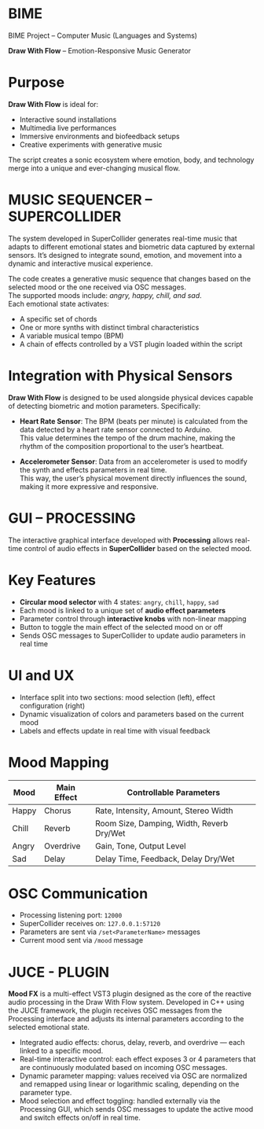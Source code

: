 
# BIME  
BIME Project – Computer Music (Languages and Systems)

**Draw With Flow** – Emotion-Responsive Music Generator

# Purpose

**Draw With Flow** is ideal for:

- Interactive sound installations  
- Multimedia live performances  
- Immersive environments and biofeedback setups  
- Creative experiments with generative music  

The script creates a sonic ecosystem where emotion, body, and technology merge into a unique and ever-changing musical flow.

# MUSIC SEQUENCER – SUPERCOLLIDER

The system developed in SuperCollider generates real-time music that adapts to different emotional states and biometric data captured by external sensors. It’s designed to integrate sound, emotion, and movement into a dynamic and interactive musical experience.

The code creates a generative music sequence that changes based on the selected mood or the one received via OSC messages.  
The supported moods include: *angry, happy, chill, and sad*.  
Each emotional state activates:

- A specific set of chords  
- One or more synths with distinct timbral characteristics  
- A variable musical tempo (BPM)  
- A chain of effects controlled by a VST plugin loaded within the script  

# Integration with Physical Sensors

**Draw With Flow** is designed to be used alongside physical devices capable of detecting biometric and motion parameters. Specifically:

- **Heart Rate Sensor**: The BPM (beats per minute) is calculated from the data detected by a heart rate sensor connected to Arduino.  
  This value determines the tempo of the drum machine, making the rhythm of the composition proportional to the user’s heartbeat.

- **Accelerometer Sensor**: Data from an accelerometer is used to modify the synth and effects parameters in real time.  
  This way, the user’s physical movement directly influences the sound, making it more expressive and responsive.

# GUI – PROCESSING

The interactive graphical interface developed with **Processing** allows real-time control of audio effects in **SuperCollider** based on the selected mood.

# Key Features

- **Circular mood selector** with 4 states: `angry`, `chill`, `happy`, `sad`  
- Each mood is linked to a unique set of **audio effect parameters**  
- Parameter control through **interactive knobs** with non-linear mapping  
- Button to toggle the main effect of the selected mood on or off  
- Sends OSC messages to SuperCollider to update audio parameters in real time  

# UI and UX

- Interface split into two sections: mood selection (left), effect configuration (right)  
- Dynamic visualization of colors and parameters based on the current mood  
- Labels and effects update in real time with visual feedback  

# Mood Mapping

| Mood    | Main Effect | Controllable Parameters                           |
|---------|--------------|--------------------------------------------------|
| Happy   | Chorus        | Rate, Intensity, Amount, Stereo Width           |
| Chill   | Reverb        | Room Size, Damping, Width, Reverb Dry/Wet       |
| Angry   | Overdrive     | Gain, Tone, Output Level                        |
| Sad     | Delay         | Delay Time, Feedback, Delay Dry/Wet             |

# OSC Communication

- Processing listening port: `12000`  
- SuperCollider receives on: `127.0.0.1:57120`  
- Parameters are sent via `/set<ParameterName>` messages  
- Current mood sent via `/mood` message  

# JUCE - PLUGIN
**Mood FX** is a multi-effect VST3 plugin designed as the core of the reactive audio processing in the Draw With Flow system. Developed in C++ using the JUCE framework, the plugin receives OSC messages from the Processing interface and adjusts its internal parameters according to the selected emotional state.

- Integrated audio effects: chorus, delay, reverb, and overdrive — each linked to a specific mood.
- Real-time interactive control: each effect exposes 3 or 4 parameters that are continuously modulated based on incoming OSC messages.
- Dynamic parameter mapping: values received via OSC are normalized and remapped using linear or logarithmic scaling, depending on the parameter type.
- Mood selection and effect toggling: handled externally via the Processing GUI, which sends OSC messages to update the active mood and switch effects on/off in real time.

